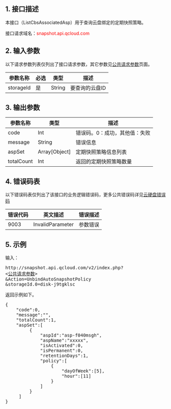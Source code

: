 
## 1. 接口描述

本接口（ListCbsAssociatedAsp）用于查询云盘绑定的定期快照策略。



接口请求域名：<font style="color:red">snapshot.api.qcloud.com</font>



## 2. 输入参数

以下请求参数列表仅列出了接口请求参数，其它参数见[公共请求参数](/document/product/240/8320)页面。


| 参数名称 | 必选  | 类型 | 描述 |
|---------|---------|---------|---------|
| storageId | 是 | String | 要查询的云盘ID |


## 3. 输出参数

| 参数名称 | 类型 | 描述 |
|---------|---------|---------|
| code | Int | 错误码。0：成功，其他值：失败|
| message | String | 错误信息|
| aspSet | Array[Object] | 定期快照策略信息列表 |
| totalCount | Int | 返回的定期快照策略数量|

## 4. 错误码表

以下错误码表仅列出了该接口的业务逻辑错误码，更多公共错误码详见[云硬盘错误码](/doc/api/364/4207)

| 错误代码 | 英文描述 | 错误描述 |
| ------- | ------- | ------- |
| 9003 |  InvalidParameter | 参数错误 |


## 5. 示例

输入：
<pre>
http://snapshot.api.qcloud.com/v2/index.php?
<<a href="/doc/api/229/6976">公共请求参数</a>>
&Action=UnbindAutoSnapshotPolicy
&storageId.0=disk-j9tgklsc
</pre>

返回示例如下。

<pre>
{
	"code":0,
 	"message":"",
 	"totalCount":1,
 	"aspSet":[
		 {
			 "aspId":"asp-f040msgh",
			 "aspName":"xxxxx",
			 "isActivated":0,
			 "isPermanent":0,
			 "retentionDays":1,
			 "policy":[
				 {
					 "dayOfWeek":[5],
					 "hour":[11]
				 }
			 ]
		 }
	 ]
}
<pre>

